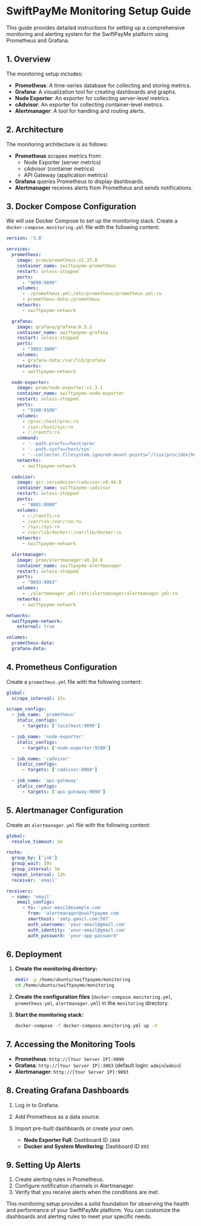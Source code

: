 # SwiftPayMe Monitoring Setup Guide

This guide provides detailed instructions for setting up a comprehensive monitoring and alerting system for the SwiftPayMe platform using Prometheus and Grafana.

## 1. Overview

The monitoring setup includes:

- **Prometheus**: A time-series database for collecting and storing metrics.
- **Grafana**: A visualization tool for creating dashboards and graphs.
- **Node Exporter**: An exporter for collecting server-level metrics.
- **cAdvisor**: An exporter for collecting container-level metrics.
- **Alertmanager**: A tool for handling and routing alerts.

## 2. Architecture

The monitoring architecture is as follows:

- **Prometheus** scrapes metrics from:
  - Node Exporter (server metrics)
  - cAdvisor (container metrics)
  - API Gateway (application metrics)
- **Grafana** queries Prometheus to display dashboards.
- **Alertmanager** receives alerts from Prometheus and sends notifications.

## 3. Docker Compose Configuration

We will use Docker Compose to set up the monitoring stack. Create a `docker-compose.monitoring.yml` file with the following content:

```yaml
version: '3.8'

services:
  prometheus:
    image: prom/prometheus:v2.37.0
    container_name: swiftpayme-prometheus
    restart: unless-stopped
    ports:
      - "9090:9090"
    volumes:
      - ./prometheus.yml:/etc/prometheus/prometheus.yml:ro
      - prometheus-data:/prometheus
    networks:
      - swiftpayme-network

  grafana:
    image: grafana/grafana:8.5.2
    container_name: swiftpayme-grafana
    restart: unless-stopped
    ports:
      - "3003:3000"
    volumes:
      - grafana-data:/var/lib/grafana
    networks:
      - swiftpayme-network

  node-exporter:
    image: prom/node-exporter:v1.3.1
    container_name: swiftpayme-node-exporter
    restart: unless-stopped
    ports:
      - "9100:9100"
    volumes:
      - /proc:/host/proc:ro
      - /sys:/host/sys:ro
      - /:/rootfs:ro
    command: 
      - '--path.procfs=/host/proc'
      - '--path.sysfs=/host/sys'
      - '--collector.filesystem.ignored-mount-points=^/(sys|proc|dev|host|etc)($$|/)'
    networks:
      - swiftpayme-network

  cadvisor:
    image: gcr.io/cadvisor/cadvisor:v0.44.0
    container_name: swiftpayme-cadvisor
    restart: unless-stopped
    ports:
      - "8081:8080"
    volumes:
      - /:/rootfs:ro
      - /var/run:/var/run:rw
      - /sys:/sys:ro
      - /var/lib/docker/:/var/lib/docker:ro
    networks:
      - swiftpayme-network

  alertmanager:
    image: prom/alertmanager:v0.24.0
    container_name: swiftpayme-alertmanager
    restart: unless-stopped
    ports:
      - "9093:9093"
    volumes:
      - ./alertmanager.yml:/etc/alertmanager/alertmanager.yml:ro
    networks:
      - swiftpayme-network

networks:
  swiftpayme-network:
    external: true

volumes:
  prometheus-data:
  grafana-data:
```

## 4. Prometheus Configuration

Create a `prometheus.yml` file with the following content:

```yaml
global:
  scrape_interval: 15s

scrape_configs:
  - job_name: 'prometheus'
    static_configs:
      - targets: ['localhost:9090']

  - job_name: 'node-exporter'
    static_configs:
      - targets: ['node-exporter:9100']

  - job_name: 'cadvisor'
    static_configs:
      - targets: ['cadvisor:8080']

  - job_name: 'api-gateway'
    static_configs:
      - targets: ['api-gateway:9090']
```

## 5. Alertmanager Configuration

Create an `alertmanager.yml` file with the following content:

```yaml
global:
  resolve_timeout: 5m

route:
  group_by: ['job']
  group_wait: 30s
  group_interval: 5m
  repeat_interval: 12h
  receiver: 'email'

receivers:
  - name: 'email'
    email_configs:
      - to: 'your-email@example.com'
        from: 'alertmanager@swiftpayme.com'
        smarthost: 'smtp.gmail.com:587'
        auth_username: 'your-email@gmail.com'
        auth_identity: 'your-email@gmail.com'
        auth_password: 'your-app-password'
```

## 6. Deployment

1.  **Create the monitoring directory:**

    ```bash
    mkdir -p /home/ubuntu/swiftpayme/monitoring
    cd /home/ubuntu/swiftpayme/monitoring
    ```

2.  **Create the configuration files** (`docker-compose.monitoring.yml`, `prometheus.yml`, `alertmanager.yml`) in the `monitoring` directory.

3.  **Start the monitoring stack:**

    ```bash
    docker-compose -f docker-compose.monitoring.yml up -d
    ```

## 7. Accessing the Monitoring Tools

-   **Prometheus**: `http://[Your Server IP]:9090`
-   **Grafana**: `http://[Your Server IP]:3003` (default login: `admin`/`admin`)
-   **Alertmanager**: `http://[Your Server IP]:9093`

## 8. Creating Grafana Dashboards

1.  Log in to Grafana.
2.  Add Prometheus as a data source.
3.  Import pre-built dashboards or create your own.

    -   **Node Exporter Full**: Dashboard ID `1860`
    -   **Docker and System Monitoring**: Dashboard ID `893`

## 9. Setting Up Alerts

1.  Create alerting rules in Prometheus.
2.  Configure notification channels in Alertmanager.
3.  Verify that you receive alerts when the conditions are met.

This monitoring setup provides a solid foundation for observing the health and performance of your SwiftPayMe platform. You can customize the dashboards and alerting rules to meet your specific needs.
